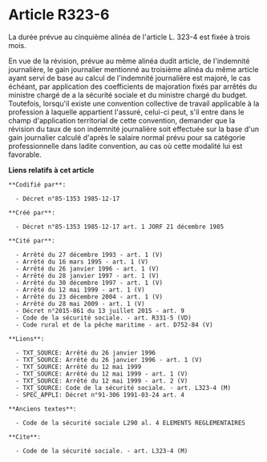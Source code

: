 # Article R323-6

La durée prévue au cinquième alinéa de l'article L. 323-4 est fixée à trois mois.

En vue de la révision, prévue au même alinéa dudit article, de l'indemnité journalière, le gain journalier mentionné au
troisième alinéa du même article ayant servi de base au calcul de l'indemnité journalière est majoré, le cas échéant, par
application des coefficients de majoration fixés par arrêtés du ministre chargé de a la sécurité sociale et du ministre
chargé du budget. Toutefois, lorsqu'il existe une convention collective de travail applicable à la profession à laquelle
appartient l'assuré, celui-ci peut, s'il entre dans le champ d'application territorial de cette convention, demander que la
révision du taux de son indemnité journalière soit effectuée sur la base d'un gain journalier calculé d'après le salaire
normal prévu pour sa catégorie professionnelle dans ladite convention, au cas où cette modalité lui est favorable.

**Liens relatifs à cet article**

	**Codifié par**:

	  - Décret n°85-1353 1985-12-17

	**Créé par**:

	  - Décret n°85-1353 1985-12-17 art. 1 JORF 21 décembre 1985

	**Cité par**:

	  - Arrêté du 27 décembre 1993 - art. 1 (V)
	  - Arrêté du 16 mars 1995 - art. 1 (V)
	  - Arrêté du 26 janvier 1996 - art. 1 (V)
	  - Arrêté du 28 janvier 1997 - art. 1 (V)
	  - Arrêté du 30 décembre 1997 - art. 1 (V)
	  - Arrêté du 12 mai 1999 - art. 1 (V)
	  - Arrêté du 23 décembre 2004 - art. 1 (V)
	  - Arrêté du 28 mai 2009 - art. 1 (V)
	  - Décret n°2015-861 du 13 juillet 2015 - art. 9
	  - Code de la sécurité sociale. - art. R331-5 (VD)
	  - Code rural et de la pêche maritime - art. D752-84 (V)

	**Liens**:

	  - TXT_SOURCE: Arrêté du 26 janvier 1996
	  - TXT_SOURCE: Arrêté du 26 janvier 1996 - art. 1 (V)
	  - TXT_SOURCE: Arrêté du 12 mai 1999
	  - TXT_SOURCE: Arrêté du 12 mai 1999 - art. 1 (V)
	  - TXT_SOURCE: Arrêté du 12 mai 1999 - art. 2 (V)
	  - TXT_SOURCE: Code de la sécurité sociale. - art. L323-4 (M)
	  - SPEC_APPLI: Décret n°91-306 1991-03-24 art. 4

	**Anciens textes**:

	  - Code de la sécurité sociale L290 al. 4 ELEMENTS REGLEMENTAIRES

	**Cite**:

	  - Code de la sécurité sociale. - art. L323-4 (M)
